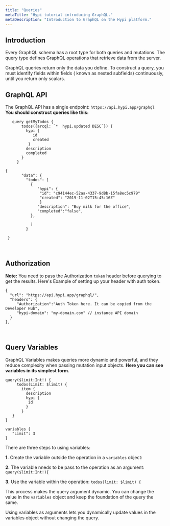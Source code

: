 ```yaml
---
title: "Queries"
metaTitle: "Hypi tutorial introducing GraphQL."
metaDescription: "Introduction to GraphQL on the Hypi platform."
---
```

## Introduction
Every GraphQL schema has a root type for both queries and mutations. The query type defines GraphQL operations that retrieve data from the server.
  
GraphQL queries return only the data you define. To construct a query, you must identify fields within fields ( known as nested subfields) continuously, until you return only scalars.

## GraphQL API

The GraphQL API has a single endpoint: `https://api.hypi.app/graphql`                            
**You should construct queries like this:**


<div className={"code-container"}>

<div className={"code-column"}>

       query getMyTodos {
           todos({arcql: `*  hypi.updated DESC`}) {
             hypi {
                id
                created
              }
             description
             completed
           }
         }
     
</div>  
<div className={"code-column"}>

    {
           "data": {
             "todos": [
               {
                  "hypi": {
                   "id": "c94144ec-52aa-4337-9d8b-15fa8ec5c979"
                   "created": "2019-11-02T15:45:16Z"
                   }
                  "description": "Buy milk for the office",
                  "completed":"false",
               },
               
               ]
             }
           
     }
         
</div>

</div>
 <br/>

    
## Authorization
**Note:** You need to pass the Authorization `token` header before querying to get the results. Here's Example of setting up your header with auth token.


    {
      "url": "https://api.hypi.app/graphql/",
      "headers": {
         "Authorization":"Auth Token here. It can be copied from the Developer Hub",
         "hypi-domain": "my-domain.com" // instance API domain
      }
    },
<br/>

    
## Query Variables

GraphQL Variables makes queries more dynamic and powerful, and they reduce complexity when passing mutation input objects. **Here you can see variables in its simplest form.**

    query($limit:Int!) {
         todos(Limit: $limit) {
           item {
             description
             hypi {
              id
             }
           }
       }
    }
    
    variables {
       "Limit": 3
    }


There are three steps to using variables:

**1.** Create the variable outside the operation in a `variables` object:

**2.**  The variable nneds to be pass to the operation as an argument:
 ` query($limit:Int!){ `  
 
**3.** Use the variable within the operation:
   `todos(limit: $limit) {`

This process makes the query argument dynamic. You can  change the value in the `variables` object and keep the foundation of the query the same.

Using variables as arguments lets you dynamically update values in the variables object without changing the query.
